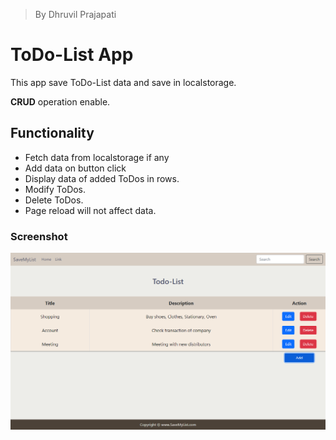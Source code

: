 > By Dhruvil Prajapati
# ToDo-List App

This app save ToDo-List data and save in localstorage.

**CRUD** operation enable.

## Functionality

- Fetch data from localstorage if any
- Add data on button click
- Display data of added ToDos in rows.
- Modify ToDos.
- Delete ToDos.
- Page reload will not affect data.

### Screenshot

![Kiku](ForReadMe/SS.png)